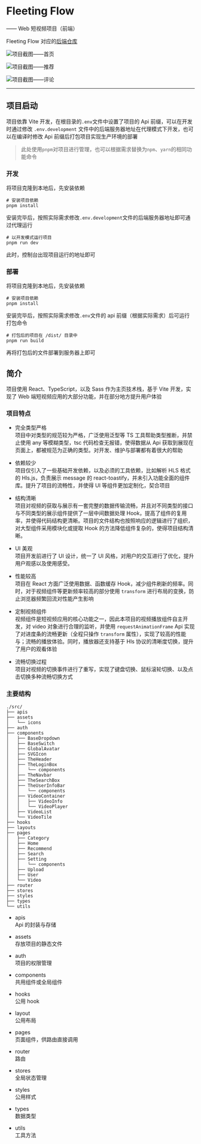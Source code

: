 # Fleeting Flow

—— Web 短视频项目（前端）

Fleeting Flow 对应的[后端仓库](https://github.com/qing-wq/FleetingFlow)

![项目截图——首页](https://s2.loli.net/2023/11/07/XnW4V1elDYtJyL2.png)

![项目截图——推荐](https://s2.loli.net/2023/11/07/6TX3PxSQfYWC5ul.png)

![项目截图——评论](https://s2.loli.net/2023/11/07/CPGi5DgFftJARBb.png)

---

## 项目启动

项目依靠 Vite 开发，在根目录的`.env`文件中设置了项目的 Api 前缀，可以在开发时通过修改 `.env.development` 文件中的后端服务器地址在代理模式下开发，也可以在编译时修改 Api 前缀后打包项目实现生产环境的部署

> 此处使用`pnpm`对项目进行管理，也可以根据需求替换为`npm`、`yarn`的相同功能命令

### 开发

将项目克隆到本地后，先安装依赖

```shell
# 安装项目依赖
pnpm install
```

安装完毕后，按照实际需求修改`.env.development`文件的后端服务器地址即可通过代理运行

```shell
# 以开发模式运行项目
pnpm run dev
```

此时，控制台出现项目运行的地址即可

### 部署

将项目克隆到本地后，先安装依赖

```shell
# 安装项目依赖
pnpm install
```

安装完毕后，按照实际需求修改`.env`文件的 api 前缀（根据实际需求）后可运行打包命令

```shell
# 打包后的项目在 /dist/ 目录中
pnpm run build
```

再将打包后的文件部署到服务器上即可

## 简介

项目使用 React、TypeScript，以及 Sass 作为主页技术栈，基于 Vite 开发，实现了 Web 端短视频应用的大部分功能，并在部分地方提升用户体验

### 项目特点

-   完全类型严格  
    项目中对类型的规范较为严格，广泛使用泛型等 TS 工具帮助类型推断，并禁止使用 any 等模糊类型，tsc 代码检查无报错，使得数据从 Api 获取到展现在页面上，都被规范为正确的类型。对开发、维护与部署都有着很大的帮助

-   依赖较少  
    项目仅引入了一些基础开发依赖，以及必须的工具依赖，比如解析 HLS 格式的 Hls.js，负责展示 message 的 react-toastify，并未引入功能全面的组件库。提升了项目的流畅性，并使得 UI 等组件更加定制化，契合项目

-   结构清晰  
    项目对视频的获取与展示有一套完整的数据传输流畅，并且对不同类型的接口与不同类型的展示组件提供了一层中间数据处理 Hook，提高了组件的复用率，并使得代码结构更清晰。项目的文件结构也按照响应的逻辑进行了组织，对大型组件采用模块化或提取 Hook 的方法降低组件复杂的，使得项目结构清晰。

-   UI 美观  
    项目开发前进行了 UI 设计，统一了 UI 风格，对用户的交互进行了优化，提升用户观感以及使用感受。

-   性能较高  
    项目在 React 方面广泛使用数据、函数缓存 Hook，减少组件刷新的频率。同时，对于视频组件等更新频率较高的部分使用 `transform` 进行布局的变换，防止浏览器频繁回流对性能产生影响

-   定制视频组件  
    视频组件是短视频应用的核心功能之一，因此本项目的视频播放组件自主开发，对 video 对象进行合理的监听，并使用 `requestAnimationFrame` Api 实现了对进度条的流畅更新（全程只操作 `transform` 属性），实现了较高的性能与；流畅的播放体验。同时，播放器还支持基于 Hls 协议的清晰度切换，提升了用户的观看体验

-   流畅切换过程  
    项目对视频的切换事件进行了重写，实现了键盘切换、鼠标滚轮切换、以及点击切换多种流畅切换方式

### 主要结构

```
./src/
├── apis
├── assets
│   └── icons
├── auth
├── components
│   ├── BaseDropdown
│   ├── BaseSwitch
│   ├── GlobalAvatar
│   ├── SVGIcon
│   ├── TheHeader
│   ├── TheLoginBox
│   │   └── components
│   ├── TheNavbar
│   ├── TheSearchBox
│   ├── TheUserInfoBar
│   │   └── components
│   ├── VideoContainer
│   │   ├── VideoInfo
│   │   └── VideoPlayer
│   ├── VideoList
│   └── VideoTile
├── hooks
├── layouts
├── pages
│   ├── Category
│   ├── Home
│   ├── Recommend
│   ├── Search
│   ├── Setting
│   │   └── components
│   ├── Upload
│   ├── User
│   └── Video
├── router
├── stores
├── styles
├── types
└── utils
```

-   apis  
     Api 的封装与存储

-   assets  
    存放项目的静态文件

-   auth  
    项目的权限管理

-   components  
    共用组件或全局组件

-   hooks  
    公用 hook

-   layout  
    公用布局

-   pages  
    页面组件，供路由直接调用

-   router  
    路由

-   stores  
    全局状态管理

-   styles  
    公用样式

-   types  
    数据类型

-   utils  
    工具方法
